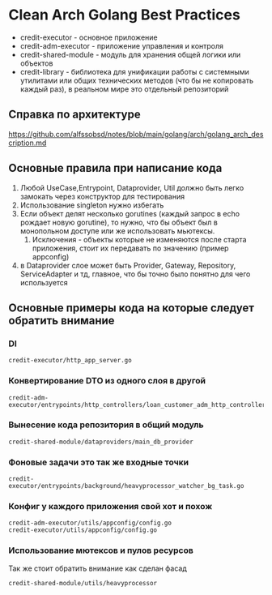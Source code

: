 # Clean Arch Golang Best Practices

* credit-executor - основное приложение
* credit-adm-executor - приложение управления и контроля
* credit-shared-module - модуль для хранения общей логики или объектов
* credit-library - библиотека для унификации работы с системными утилитами или общих технических методов (что бы не копировать каждый раз), в реальном мире это отдельный репозиторий

## Справка по архитектуре
https://github.com/alfssobsd/notes/blob/main/golang/arch/golang_arch_description.md


## Основные правила при написание кода
1. Любой UseCase,Entrypoint, Dataprovider, Util должно быть легко замокать через конструктор для тестирования
2. Использование singleton нужно избегать
3. Если объект делят несколько gorutines (каждый запрос в echo рождает новую gorutine), то нужно, что бы объект был в монопольном доступе или же использовать мьютексы.
   1. Исключения - объекты которые не изменяются после старта приложения, стоит их передавать по значению (пример appconfig)
4. в Dataprovider слое может быть Provider, Gateway, Repository, ServiceAdapter и тд, главное, что бы точно было понятно для чего используется

## Основные примеры кода на которые следует обратить внимание
### DI
```
credit-executor/http_app_server.go
```
### Конвертирование DTO из одного слоя в другой
```
credit-adm-executor/entrypoints/http_controllers/loan_customer_adm_http_controller_dto.go
```

### Вынесение кода репозитория в общий модуль
```
credit-shared-module/dataproviders/main_db_provider
```

### Фоновые задачи это так же входные точки
```
credit-executor/entrypoints/background/heavyprocessor_watcher_bg_task.go
```

### Конфиг у каждого приложения свой хот и похож
```
credit-adm-executor/utils/appconfig/config.go
credit-executor/utils/appconfig/config.go
```

### Использование мютексов и пулов ресурсов
Так же стоит обратить внимание как сделан фасад
```
credit-shared-module/utils/heavyprocessor
```